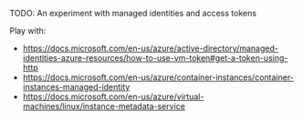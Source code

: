 TODO: An experiment with managed identities and access tokens

Play with:
- https://docs.microsoft.com/en-us/azure/active-directory/managed-identities-azure-resources/how-to-use-vm-token#get-a-token-using-http
- https://docs.microsoft.com/en-us/azure/container-instances/container-instances-managed-identity
- https://docs.microsoft.com/en-us/azure/virtual-machines/linux/instance-metadata-service

